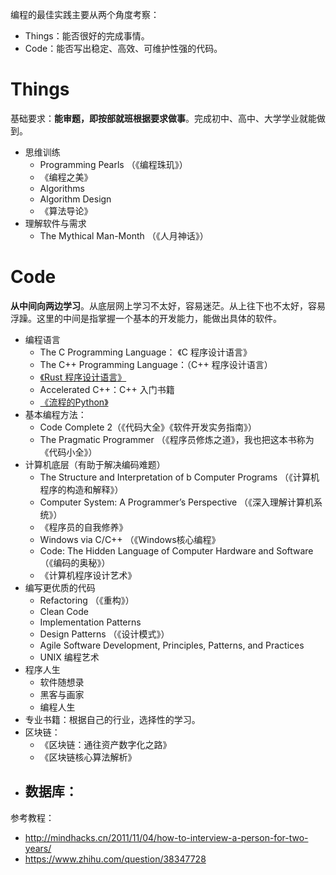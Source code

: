 


编程的最佳实践主要从两个角度考察：
- Things：能否很好的完成事情。
- Code：能否写出稳定、高效、可维护性强的代码。

# Things

基础要求：**能审题，即按部就班根据要求做事**。完成初中、高中、大学学业就能做到。

- 思维训练
  - Programming Pearls （《编程珠玑》）
  - 《编程之美》
  - Algorithms
  - Algorithm Design
  - 《算法导论》
- 理解软件与需求
  - The Mythical Man-Month （《人月神话》）

# Code

**从中间向两边学习**。从底层网上学习不太好，容易迷茫。从上往下也不太好，容易浮躁。这里的中间是指掌握一个基本的开发能力，能做出具体的软件。

- 编程语言
  - The C Programming Language： 《C 程序设计语言》
  - The C++ Programming Language：（C++ 程序设计语言）
  - [《Rust 程序设计语言》](../doc/3.md)
  - Accelerated C++：C++ 入门书籍
  - [《流程的Python》](../doc/11.md)
- 基本编程方法：
  - Code Complete 2（《代码大全》《软件开发实务指南》）
  - The Pragmatic Programmer （《程序员修炼之道》，我也把这本书称为《代码小全》）
- 计算机底层（有助于解决编码难题）
  - The Structure and Interpretation of b Computer Programs （《计算机程序的构造和解释》）
  - Computer System: A Programmer’s Perspective （《深入理解计算机系统》）
  - 《程序员的自我修养》
  - Windows via C/C++ （《Windows核心编程》
  - Code: The Hidden Language of Computer Hardware and Software （《编码的奥秘》）
  - 《计算机程序设计艺术》
- 编写更优质的代码
  - Refactoring （《重构》）
  - Clean Code
  - Implementation Patterns
  - Design Patterns （《设计模式》）
  - Agile Software Development, Principles, Patterns, and Practices
  - UNIX 编程艺术
- 程序人生
  - 软件随想录
  - 黑客与画家
  - 编程人生
- 专业书籍：根据自己的行业，选择性的学习。
- 区块链：
  - 《区块链：通往资产数字化之路》
  - 《区块链核心算法解析》
- 数据库：
  - 


参考教程：
- http://mindhacks.cn/2011/11/04/how-to-interview-a-person-for-two-years/
- https://www.zhihu.com/question/38347728